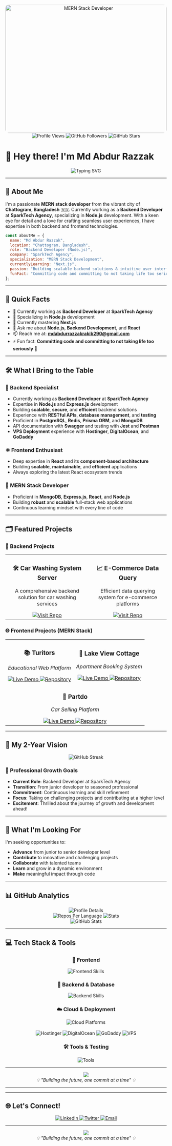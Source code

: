 <div align="center">
  <img src="https://i.ibb.co/fMCP35f/MERN-Starc-Developer.png" alt="MERN Stack Developer" width="100%" height="400" style="object-fit: cover; border-radius: 10px;">
</div>

<div align="center">
  <img src="https://komarev.com/ghpvc/?username=iamrazzakk&label=Profile%20views&color=0e75b6&style=flat" alt="Profile Views" />
  <img src="https://img.shields.io/github/followers/iamrazzakk?label=Followers&style=social" alt="GitHub Followers" />
  <img src="https://img.shields.io/github/stars/iamrazzakk?label=Stars&style=social" alt="GitHub Stars" />
</div>

# 👋 Hey there! I'm Md Abdur Razzak

<div align="center">
  <img src="https://readme-typing-svg.herokuapp.com?font=Fira+Code&size=22&duration=3000&pause=1000&color=0E75B6&center=true&vCenter=true&width=600&lines=Backend+Developer+%40+SparkTech+Agency;Node.js+Specialist;MERN+Stack+Developer;Building+Scalable+Backend+Solutions" alt="Typing SVG" />
</div>

---

## 🚀 About Me

I'm a passionate **MERN stack developer** from the vibrant city of **Chattogram, Bangladesh** 🇧🇩. Currently working as a **Backend Developer** at **SparkTech Agency**, specializing in **Node.js** development. With a keen eye for detail and a love for crafting seamless user experiences, I have expertise in both backend and frontend technologies.

```javascript
const aboutMe = {
  name: "Md Abdur Razzak",
  location: "Chattogram, Bangladesh",
  role: "Backend Developer (Node.js)",
  company: "SparkTech Agency",
  specialization: "MERN Stack Development",
  currentlyLearning: "Next.js",
  passion: "Building scalable backend solutions & intuitive user interfaces",
  funFact: "Committing code and committing to not taking life too seriously 🤪"
};
```

---

## 🎯 Quick Facts

- 💼 Currently working as **Backend Developer** at **SparkTech Agency**
- 🚀 Specializing in **Node.js** development
- 🌱 Currently mastering **Next.js**
- 💬 Ask me about **Node.js**, **Backend Development**, and **React**
- 📫 Reach me at: **mdabdurrazzakrakib290@gmail.com**
- ⚡ Fun fact: **Committing code and committing to not taking life too seriously 🤪**

---

## 🛠️ What I Bring to the Table

### 🔧 Backend Specialist
- Currently working as **Backend Developer** at **SparkTech Agency**
- Expertise in **Node.js** and **Express.js** development
- Building **scalable**, **secure**, and **efficient** backend solutions
- Experience with **RESTful APIs**, **database management**, and **testing**
- Proficient in **PostgreSQL**, **Redis**, **Prisma ORM**, and **MongoDB**
- API documentation with **Swagger** and testing with **Jest** and **Postman**
- **VPS Deployment** experience with **Hostinger**, **DigitalOcean**, and **GoDaddy**

### ⚛️ Frontend Enthusiast
- Deep expertise in **React** and its **component-based architecture**
- Building **scalable**, **maintainable**, and **efficient** applications
- Always exploring the latest React ecosystem trends

### 🌟 MERN Stack Developer
- Proficient in **MongoDB**, **Express.js**, **React**, and **Node.js**
- Building **robust** and **scalable** full-stack web applications
- Continuous learning mindset with every line of code

---

## 🗂️ Featured Projects

### 🔧 Backend Projects

<table>
  <tr>
    <td align="center">
      <h3>🛠️ Car Washing System Server</h3>
      <p>A comprehensive backend solution for car washing services</p>
      <a href="https://github.com/iamRazzakk/Car-washing-system-server">
        <img src="https://img.shields.io/badge/Visit-Repository-blue?style=for-the-badge&logo=github" alt="Visit Repo" />
      </a>
    </td>
    <td align="center">
      <h3>📈 E-Commerce Data Query</h3>
      <p>Efficient data querying system for e-commerce platforms</p>
      <a href="https://github.com/iamRazzakk/e-commerce-data-query">
        <img src="https://img.shields.io/badge/Visit-Repository-blue?style=for-the-badge&logo=github" alt="Visit Repo" />
      </a>
    </td>
  </tr>
</table>

### 🌐 Frontend Projects (MERN Stack)

<table>
  <tr>
    <td align="center">
      <h3>📚 Turitors</h3>
      <p><em>Educational Web Platform</em></p>
      <a href="https://turitors.web.app/">
        <img src="https://img.shields.io/badge/🌐-Live%20Demo-green?style=for-the-badge" alt="Live Demo" />
      </a>
      <a href="https://github.com/iamRazzakk/turitors-client-side">
        <img src="https://img.shields.io/badge/📂-Repository-blue?style=for-the-badge" alt="Repository" />
      </a>
    </td>
    <td align="center">
      <h3>🏢 Lake View Cottage</h3>
      <p><em>Apartment Booking System</em></p>
      <a href="https://small-lakeview-cottage-3ed78.web.app/">
        <img src="https://img.shields.io/badge/🌐-Live%20Demo-green?style=for-the-badge" alt="Live Demo" />
      </a>
      <a href="https://github.com/iamRazzakk/lakeview-client-side">
        <img src="https://img.shields.io/badge/📂-Repository-blue?style=for-the-badge" alt="Repository" />
      </a>
    </td>
  </tr>
  <tr>
    <td align="center" colspan="2">
      <h3>🚗 Partdo</h3>
      <p><em>Car Selling Platform</em></p>
      <a href="https://partdo-f054e.web.app/">
        <img src="https://img.shields.io/badge/🌐-Live%20Demo-green?style=for-the-badge" alt="Live Demo" />
      </a>
      <a href="https://github.com/iamRazzakk/partdo-client-side">
        <img src="https://img.shields.io/badge/📂-Repository-blue?style=for-the-badge" alt="Repository" />
      </a>
    </td>
  </tr>
</table>

---

## 🎯 My 2-Year Vision

<div align="center">
  <img src="https://github-readme-streak-stats.herokuapp.com?user=iamRazzakk&theme=algolia&hide_border=true&border_radius=10" alt="GitHub Streak" />
</div>

### 🚀 Professional Growth Goals
- **Current Role**: Backend Developer at SparkTech Agency
- **Transition**: From junior developer to seasoned professional
- **Commitment**: Continuous learning and skill refinement
- **Focus**: Taking on challenging projects and contributing at a higher level
- **Excitement**: Thrilled about the journey of growth and development ahead!

---

## 💼 What I'm Looking For

I'm seeking opportunities to:
- **Advance** from junior to senior developer level
- **Contribute** to innovative and challenging projects
- **Collaborate** with talented teams
- **Learn** and grow in a dynamic environment
- **Make** meaningful impact through code

---

## 📊 GitHub Analytics

<div align="center">
  <img src="http://github-profile-summary-cards.vercel.app/api/cards/profile-details?username=iamRazzakk&theme=algolia" alt="Profile Details" />
</div>

<div align="center">
  <img src="http://github-profile-summary-cards.vercel.app/api/cards/repos-per-language?username=iamrazzakk&theme=algolia" alt="Repos Per Language" />
  <img src="http://github-profile-summary-cards.vercel.app/api/cards/stats?username=iamrazzakk&theme=algolia" alt="Stats" />
</div>

<div align="center">
  <img src="https://github-readme-stats.vercel.app/api?username=iamrazzakk&show_icons=true&locale=en&theme=algolia&hide_border=true&border_radius=10" alt="GitHub Stats" />
</div>

---

## 💻 Tech Stack & Tools

<div align="center">
  <h3>🚀 Frontend</h3>
  <img src="https://skillicons.dev/icons?i=html,css,tailwind,js,ts,react,nextjs,redux" alt="Frontend Skills" />
  
  <h3>🔧 Backend & Database</h3>
  <img src="https://skillicons.dev/icons?i=nodejs,express,mongodb,firebase,prisma,postgresql,redis" alt="Backend Skills" />
  
  <h3>☁️ Cloud & Deployment</h3>
  <img src="https://skillicons.dev/icons?i=aws,vercel,netlify,heroku" alt="Cloud Platforms" />
  <br><br>
  <img src="https://img.shields.io/badge/Hostinger-673DE6?style=for-the-badge&logo=hostinger&logoColor=white" alt="Hostinger" />
  <img src="https://img.shields.io/badge/DigitalOcean-0080FF?style=for-the-badge&logo=digitalocean&logoColor=white" alt="DigitalOcean" />
  <img src="https://img.shields.io/badge/GoDaddy-1BDBDB?style=for-the-badge&logo=godaddy&logoColor=white" alt="GoDaddy" />
  <img src="https://img.shields.io/badge/VPS-4285F4?style=for-the-badge&logo=google-cloud&logoColor=white" alt="VPS" />
  
  <h3>🛠️ Tools & Testing</h3>
  <img src="https://skillicons.dev/icons?i=git,github,vscode,figma,postman,jest,docker" alt="Tools" />
</div>

---


<div align="center">
  <img src="https://capsule-render.vercel.app/api?type=waving&color=gradient&height=100&section=footer&text=Thanks%20for%20visiting!&fontSize=24&fontAlignY=65&desc=Feel%20free%20to%20explore%20my%20repositories%20and%20reach%20out%20if%20you're%20looking%20for%20an%20enthusiastic%20developer!&descAlignY=85&descAlign=50" />
</div>
<div align="center">
  <em>💡 "Building the future, one commit at a time" 💡</em>
</div>


---

---

## 🌐 Let's Connect!

<div align="center">
  <a href="https://www.linkedin.com/in/razzak392/">
    <img src="https://img.shields.io/badge/LinkedIn-0077B5?style=for-the-badge&logo=linkedin&logoColor=white" alt="LinkedIn" />
  </a>
  <a href="https://twitter.com/rakibt23p">
    <img src="https://img.shields.io/badge/Twitter-1DA1F2?style=for-the-badge&logo=twitter&logoColor=white" alt="Twitter" />
  </a>
  <a href="mailto:mdabdurrazzakrakib290@gmail.com">
    <img src="https://img.shields.io/badge/Email-D14836?style=for-the-badge&logo=gmail&logoColor=white" alt="Email" />
  </a>
</div>

---

<div align="center">
  <img src="https://capsule-render.vercel.app/api?type=waving&color=gradient&height=100&section=footer&text=Thanks%20for%20visiting!&fontSize=24&fontAlignY=65&desc=Feel%20free%20to%20explore%20my%20repositories%20and%20reach%20out%20if%20you're%20looking%20for%20an%20enthusiastic%20developer!&descAlignY=85&descAlign=50" />
</div>

<div align="center">
  <em>💡 "Building the future, one commit at a time" 💡</em>
</div>
